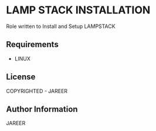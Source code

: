LAMP STACK INSTALLATION
=========

Role written to Install and Setup LAMPSTACK

Requirements
------------
- LINUX 

License
-------

COPYRIGHTED - JAREER

Author Information
------------------

JAREER

